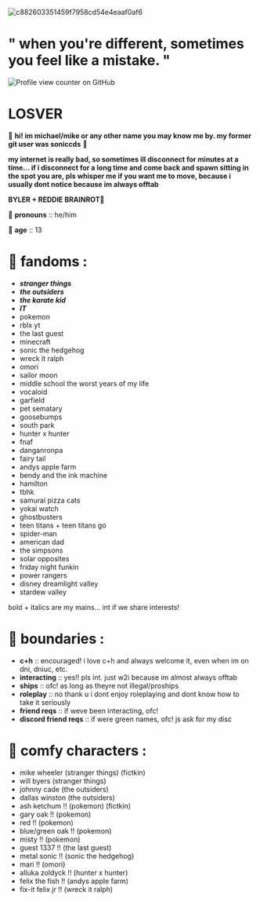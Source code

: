 ![c882603351459f7958cd54e4eaaf0af6](https://github.com/user-attachments/assets/0b62e11d-bbb5-4921-a465-52d66d1820a1)

# " when you're different, sometimes you feel like a mistake. "

![Profile view counter on GitHub](https://komarev.com/ghpvc/?username=soniccds)

# LOSVER

🐉 **hi! im michael/mike or any other name you may know me by. my former git user was soniccds** 🐉

**my internet is really bad, so sometimes ill disconnect for minutes at a time... if i disconnect for a long time and come back and spawn sitting in the spot you are, pls whisper me if you want me to move, because i usually dont notice because im always offtab**

**BYLER + REDDIE BRAINROT💖**

👻 **pronouns** :: he/him

🔮 **age** :: 13

# 📜 **fandoms :**

- ***stranger things***
- ***the outsiders***
- ***the karate kid***
- ***IT***
- pokemon
- rblx yt
- the last guest
- minecraft
- sonic the hedgehog
- wreck it ralph
- omori
- sailor moon
- middle school the worst years of my life
- vocaloid
- garfield
- pet sematary
- goosebumps
- south park
- hunter x hunter
- fnaf
- danganronpa
- fairy tail
- andys apple farm
- bendy and the ink machine
- hamilton
- tbhk
- samurai pizza cats
- yokai watch
- ghostbusters
- teen titans + teen titans go
- spider-man
- american dad
- the simpsons
- solar opposites
- friday night funkin
- power rangers
- disney dreamlight valley
- stardew valley

bold + italics are my mains... int if we share interests!

# 📜 **boundaries :**

- **c+h** :: encouraged! i love c+h and always welcome it, even when im on dni, dniuc, etc.
- **interacting** :: yes!! pls int. just w2i because im almost always offtab
- **ships** :: ofc! as long as theyre not illegal/proships
- **roleplay** :: no thank u i dont enjoy roleplaying and dont know how to take it seriously
- **friend reqs** :: if weve been interacting, ofc!
- **discord friend reqs** :: if were green names, ofc! js ask for my disc

# 📜 **comfy characters :**

- mike wheeler (stranger things) (fictkin)
- will byers (stranger things)
- johnny cade (the outsiders)
- dallas winston (the outsiders)
- ash ketchum !! (pokemon) (fictkin)
- gary oak !! (pokemon)
- red !! (pokemon)
- blue/green oak !! (pokemon)
- misty !! (pokemon)
- guest 1337 !! (the last guest)
- metal sonic !! (sonic the hedgehog)
- mari !! (omori)
- alluka zoldyck !! (hunter x hunter)
- felix the fish !! (andys apple farm)
- fix-it felix jr !! (wreck it ralph)
